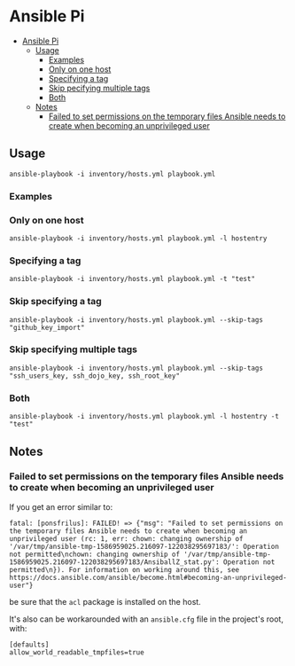 # Ansible Pi
<!-- TOC depthFrom:1 depthTo:6 withLinks:1 updateOnSave:1 orderedList:0 -->

- [Ansible Pi](#ansible-pi)
	- [Usage](#usage)
		- [Examples](#examples)
		- [Only on one host](#only-on-one-host)
		- [Specifying a tag](#specifying-a-tag)
		- [Skip pecifying multiple tags](#skip-pecifying-multiple-tags)
		- [Both](#both)
	- [Notes](#notes)
		- [Failed to set permissions on the temporary files Ansible needs to create when becoming an unprivileged user](#failed-to-set-permissions-on-the-temporary-files-ansible-needs-to-create-when-becoming-an-unprivileged-user)

<!-- /TOC -->

## Usage

```
ansible-playbook -i inventory/hosts.yml playbook.yml
```


### Examples

### Only on one host
```
ansible-playbook -i inventory/hosts.yml playbook.yml -l hostentry
```

### Specifying a tag
```
ansible-playbook -i inventory/hosts.yml playbook.yml -t "test"
```

### Skip specifying a tag
```
ansible-playbook -i inventory/hosts.yml playbook.yml --skip-tags "github_key_import"
```

### Skip specifying multiple tags
```
ansible-playbook -i inventory/hosts.yml playbook.yml --skip-tags "ssh_users_key, ssh_dojo_key, ssh_root_key"
```

### Both
```
ansible-playbook -i inventory/hosts.yml playbook.yml -l hostentry -t "test"
```

## Notes

### Failed to set permissions on the temporary files Ansible needs to create when becoming an unprivileged user

If you get an error similar to:  
```
fatal: [ponsfrilus]: FAILED! => {"msg": "Failed to set permissions on the temporary files Ansible needs to create when becoming an unprivileged user (rc: 1, err: chown: changing ownership of '/var/tmp/ansible-tmp-1586959025.216097-122038295697183/': Operation not permitted\nchown: changing ownership of '/var/tmp/ansible-tmp-1586959025.216097-122038295697183/AnsiballZ_stat.py': Operation not permitted\n}). For information on working around this, see https://docs.ansible.com/ansible/become.html#becoming-an-unprivileged-user"}
```
be sure that the `acl` package is installed on the host.

It's also can be workarounded with an `ansible.cfg` file in the project's root, with:  
```
[defaults]
allow_world_readable_tmpfiles=true
```
